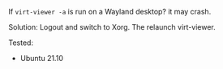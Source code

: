 If `virt-viewer -a` is run on a Wayland desktop? it may crash.

Solution: Logout and switch to Xorg. The relaunch virt-viewer.

Tested:
- Ubuntu 21.10

